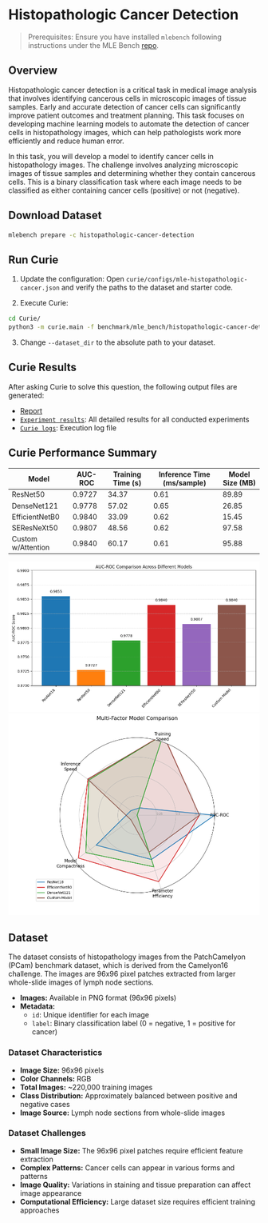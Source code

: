 # Histopathologic Cancer Detection
> Prerequisites: Ensure you have installed `mlebench` following instructions under the MLE Bench [repo](https://github.com/openai/mle-bench/tree/main).

## Overview

Histopathologic cancer detection is a critical task in medical image analysis that involves identifying cancerous cells in microscopic images of tissue samples. Early and accurate detection of cancer cells can significantly improve patient outcomes and treatment planning. This task focuses on developing machine learning models to automate the detection of cancer cells in histopathology images, which can help pathologists work more efficiently and reduce human error.

In this task, you will develop a model to identify cancer cells in histopathology images. The challenge involves analyzing microscopic images of tissue samples and determining whether they contain cancerous cells. This is a binary classification task where each image needs to be classified as either containing cancer cells (positive) or not (negative).

## Download Dataset

```bash
mlebench prepare -c histopathologic-cancer-detection
```
  
## Run Curie

1. Update the configuration: Open `curie/configs/mle-histopathologic-cancer.json` and verify the paths to the dataset and starter code.

2. Execute Curie:
```bash
cd Curie/
python3 -m curie.main -f benchmark/mle_bench/histopathologic-cancer-detection/histopathologic-cancer-detection.txt --task_config curie/configs/mle_config.json --dataset_dir /home/amberljc/.cache/mle-bench/data/histopathologic-cancer-detection/prepared/public
```

3. Change `--dataset_dir` to the absolute path to your dataset.
## Curie Results

After asking Curie to solve this question, the following output files are generated:
- [Report](./histopathologic-cancer-detection_20250519225201_iter1.md) 
- [`Experiment results`](https://github.com/Just-Curieous/Curie-Use-Cases/blob/main/machine_learning/q5_histopathologic-cancer-detection/histopathologic-cancer-detection_20250519225201_iter1_all_results.txt): All detailed results for all conducted experiments
- [`Curie logs`](https://github.com/Just-Curieous/Curie-Use-Cases/blob/main/machine_learning/q5_histopathologic-cancer-detection/histopathologic-cancer-detection_20250519225201_iter1.log): Execution log file  
<!-- - [`Curie workspace`](https://github.com/Just-Curieous/Curie-Use-Cases/tree/main/machine_learning/q4-aptos2019-blindness-detection): Generated code, complete script to reproduce and raw results (excluding the model checkpoint). -->

## Curie Performance Summary


| Model | AUC-ROC | Training Time (s) | Inference Time (ms/sample) | Model Size (MB) |
|-------|---------|-------------------|---------------------------|-----------------|
| ResNet50 | 0.9727 | 34.37 | 0.61 | 89.89 |
| DenseNet121 | 0.9778 | 57.02 | 0.65 | 26.85 |
| EfficientNetB0 | 0.9840 | 33.09 | 0.62 | 15.45 |
| SEResNeXt50 | 0.9807 | 48.56 | 0.62 | 97.58 |
| Custom w/Attention | 0.9840 | 60.17 | 0.61 | 95.88 |

![Model AUC Comparison](auc_model_comparison.png)
![Model Radar Comparison](model_radar_comparison.png)




## Dataset

The dataset consists of histopathology images from the PatchCamelyon (PCam) benchmark dataset, which is derived from the Camelyon16 challenge. The images are 96x96 pixel patches extracted from larger whole-slide images of lymph node sections.

- **Images:** Available in PNG format (96x96 pixels)
- **Metadata:**
  - `id`: Unique identifier for each image
  - `label`: Binary classification label (0 = negative, 1 = positive for cancer)

### Dataset Characteristics

- **Image Size:** 96x96 pixels
- **Color Channels:** RGB
- **Total Images:** ~220,000 training images
- **Class Distribution:** Approximately balanced between positive and negative cases
- **Image Source:** Lymph node sections from whole-slide images

### Dataset Challenges

- **Small Image Size:** The 96x96 pixel patches require efficient feature extraction
- **Complex Patterns:** Cancer cells can appear in various forms and patterns
- **Image Quality:** Variations in staining and tissue preparation can affect image appearance
- **Computational Efficiency:** Large dataset size requires efficient training approaches
 
